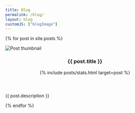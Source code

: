 ```yaml
---
title: Blog
permalink: /blog/
layout: blog
customJS: ["blogImage"]
---
```

{% for post in site.posts %}
<div class="card post-preview">
    <img data-src="/assets/img/posts/{{ post.slug }}/og.PNG" alt="Post thumbnail" />
    <div class="post-preview-body">
        <header>
            <h3 class="post-title">{{ post.title }}</h3>
            {% include posts/stats.html target=post %}
        </header>
        <p class="post-description">{{ post.description }}</p>
        <a class="container-link" href="{{ post.url }}"></a>
    </div>
</div>
{% endfor %}